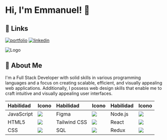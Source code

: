 
# Hi, I'm Emmanuel! 👋


## 🔗 Links
[![portfolio](https://img.shields.io/badge/my_portfolio-000?style=for-the-badge&logo=ko-fi&logoColor=white)](https://emmanuel.vercel.app)
[![linkedin](https://img.shields.io/badge/linkedin-0A66C2?style=for-the-badge&logo=linkedin&logoColor=white)](https://www.linkedin.com/in/emmanuel-abregù-270175220/)



![Logo](https://scontent.flim33-1.fna.fbcdn.net/v/t39.30808-6/271305072_467619998131295_1774223136388134662_n.jpg?_nc_cat=110&ccb=1-7&_nc_sid=e3f864&_nc_ohc=j8ezw1dEkjIAX9Euvd1&_nc_ht=scontent.flim33-1.fna&oh=00_AfDXjzXX7ZmRxv4fPuTSX6ynL_5ShK5SL26var5fqz5pxg&oe=645F68CF)
## 🚀 About Me
I'm a Full Stack Developer with solid skills in various programming languages and a focus on creating scalable, efficient, and visually appealing web applications. Additionally, I possess web design skills that enable me to craft intuitive and visually appealing user interfaces.

| Habilidad      | Icono                                                                          | Habilidad         | Icono                                                                          | Habilidad     | Icono                                                                          |
|:---------------|:-------------------------------------------------------------------------------|:------------------|:-------------------------------------------------------------------------------|:--------------|:-------------------------------------------------------------------------------|
| JavaScript     | <img src="https://img.icons8.com/color/48/000000/javascript.png"/>             | Figma             | <img src="https://img.icons8.com/color/48/000000/figma.png"/>                  | Node.js       | <img src="https://img.icons8.com/color/48/000000/nodejs.png"/>                |
| HTML5          | <img src="https://img.icons8.com/color/48/000000/html-5.png"/>                | Tailwind CSS      | <img src="https://img.icons8.com/color/48/000000/tailwind-css.png"/>           | React        | <img src="https://img.icons8.com/color/48/000000/react-native.png"/>          |
| CSS            | <img src="https://img.icons8.com/color/48/000000/css3.png"/>                  | SQL               | <img src="https://img.icons8.com/ios-filled/50/000000/sql.png"/>                | Redux        | <img src="https://img.icons8.com/color/48/000000/redux.png"/>           |
